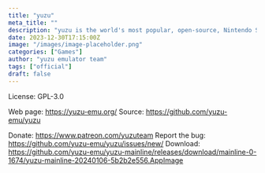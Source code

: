 ```yaml
---
title: "yuzu"
meta_title: ""
description: "yuzu is the world's most popular, open-source, Nintendo Switch emulator"
date: 2023-12-30T17:15:00Z
image: "/images/image-placeholder.png"
categories: ["Games"]
author: "yuzu emulator team"
tags: ["official"]
draft: false
---
```


License:  GPL-3.0

Web page: https://yuzu-emu.org/
Source: https://github.com/yuzu-emu/yuzu

Donate: https://www.patreon.com/yuzuteam
Report the bug: https://github.com/yuzu-emu/yuzu/issues/new/
Download: https://github.com/yuzu-emu/yuzu-mainline/releases/download/mainline-0-1674/yuzu-mainline-20240106-5b2b2e556.AppImage
